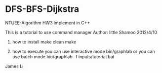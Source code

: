 # DFS-BFS-Dijkstra
NTUEE-Algorithm HW3 implement in C++

This is a tutorial to use command manager
Author: little Shamoo
2012/4/10

1. how to install
make clean 
make

2. how to execute
you can use interactive mode
bin/graphlab 
or you can use batch mode
bin/graphlab -f inputs/tutorial.bat

James Li

